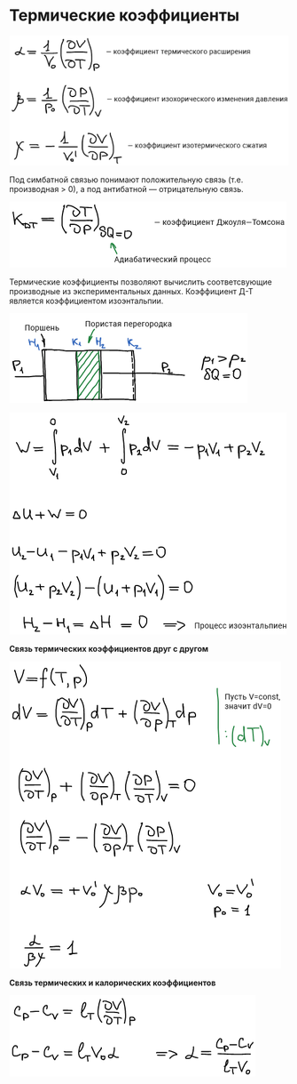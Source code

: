 # Термические коэффициенты

![](../images/fh/termicheskie-koehfficienty/termicheskie-koehfficienty_clip_image001.png)

Под симбатной связью понимают положительную связь (т.е. производная \> 0), а под антибатной — отрицательную связь.

![](../images/fh/termicheskie-koehfficienty/termicheskie-koehfficienty_clip_image001_0000.png)

Термические коэффициенты позволяют вычислить соответсвующие производные из экспериментальных данных. Коэффициент Д-Т является коэффициентом изоэнтальпии.

![](../images/fh/termicheskie-koehfficienty/termicheskie-koehfficienty_clip_image001_0001.png)

![](../images/fh/termicheskie-koehfficienty/termicheskie-koehfficienty_clip_image001_0002.png)

**Связь термических коэффициентов друг с другом**

![](../images/fh/termicheskie-koehfficienty/termicheskie-koehfficienty_clip_image001_0003.png)

**Связь термических и калорических коэффициентов**

![](../images/fh/termicheskie-koehfficienty/termicheskie-koehfficienty_clip_image001_0004.png)

